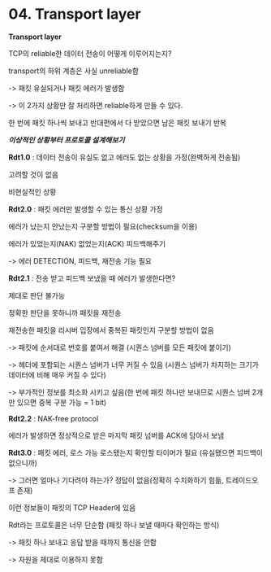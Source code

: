 # 04. Transport layer

**Transport layer**

TCP의 reliable한 데이터 전송이 어떻게 이루어지는지?

transport의 하위 계층은 사실 unreliable함

-> 패킷 유실되거나 패킷 에러가 발생함

-> 이 2가지 상황만 잘 처리하면 reliable하게 만들 수 있다.

한 번에 패킷 하나씩 보내고 반대편에서 다 받았으면 남은 패킷 보내기 반복

***이상적인 상황부터 프로토콜 설계해보기***

**Rdt1.0** : 데이터 전송이 유실도 없고 에러도 없는 상황을 가정(완벽하게 전송됨)

고려할 것이 없음

비현실적인 상황

**Rdt2.0** : 패킷 에러만 발생할 수 있는 통신 상황 가정

에러가 났는지 안났는지 구분할 방법이 필요(checksum을 이용)

에러가 있었는지(NAK) 없었는지(ACK) 피드백해주기

-> 에러 DETECTION, 피드백, 재전송 기능 필요

**Rdt2.1** :
전송 받고 피드백 보냈을 때 에러가 발생한다면? 

제대로 판단 불가능

정확한 판단을 못하니까 패킷을 재전송

재전송한 패킷을 리시버 입장에서 중복된 패킷인지 구분할 방법이 없음

-> 패킷에 순서대로 번호를 붙여서 해결 (시퀀스 넘버를 모든 패킷에 붙이기)

-> 헤더에 포함되는 시퀀스 넘버가 너무 커질 수 있음 (시퀀스 넘버가 차지하는 크기가 데이터에 비해 매우 커질 수 있다)

-> 부가적인 정보를 최소화 시키고 싶음(한 번에 패킷 하나만 보내므로 시퀀스 넘버 2개만 있으면 중복 구분 가능 = 1 bit)

**Rdt2.2** : NAK-free protocol

에러가 발생하면 정상적으로 받은 마지막 패킷 넘버를 ACK에 담아서 보냄

**Rdt3.0** : 패킷 에러, 로스 가능
로스됐는지 확인할 타이머가 필요 (유실됐으면 피드백이 없으니까)

-> 그러면 얼마나 기다려야 하는가? 정답이 없음(정확히 수치화하기 힘듦, 트레이드오프 존재)

이런 정보들이 패킷의 TCP Header에 있음

Rdt라는 프로토콜은 너무 단순함 (패킷 하나 보낼 때마다 확인하는 방식)

-> 패킷 하나 보내고 응답 받을 때까지 통신을 안함

-> 자원을 제대로 이용하지 못함
